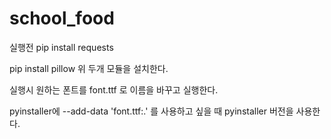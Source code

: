 # school_food

실행전
  pip install requests

  pip install pillow
위 두개 모듈을 설치한다.

실행시 원하는 폰트를 font.ttf 로 이름을 바꾸고 실행한다.

pyinstaller에
  --add-data 'font.ttf:.'
를 사용하고 싶을 때 pyinstaller 버전을 사용한다.
